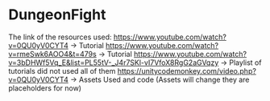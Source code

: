 # DungeonFight
The link of the resources used:
https://www.youtube.com/watch?v=0QU0yV0CYT4 -> Tutorial
https://www.youtube.com/watch?v=rmeSwk6AOO4&t=479s -> Tutorial
https://www.youtube.com/watch?v=3bDHWf5Vq_E&list=PL55tV-_J4r7SKl-vI7VfoX8RgG2aGVqzy -> Playlist of tutorials did not used all of them
https://unitycodemonkey.com/video.php?v=0QU0yV0CYT4 -> Assets Used and code (Assets will change they are placeholders for now)
